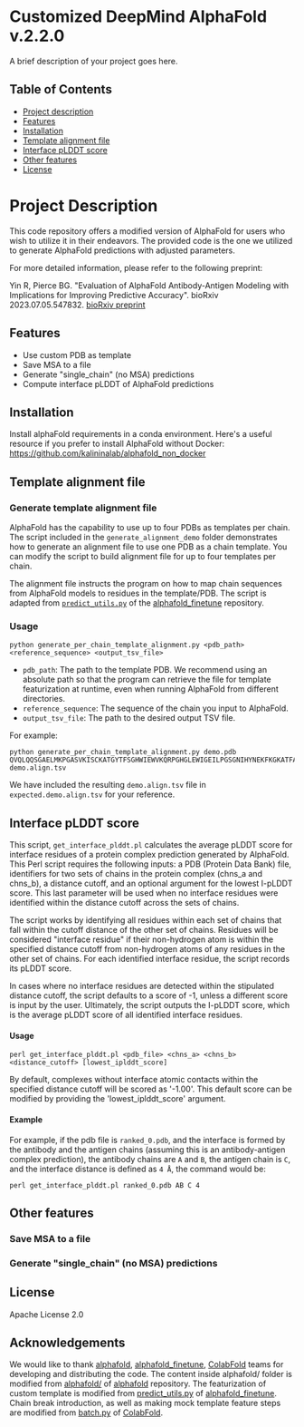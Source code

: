 # Customized DeepMind AlphaFold v.2.2.0 

A brief description of your project goes here.

## Table of Contents

- [Project description](#project-description)
- [Features](#features)
- [Installation](#installation)
- [Template alignment file](#template-alignment)
- [Interface pLDDT score](#iplddt)
- [Other features](#other-features)
- [License](#license)

# Project Description

This code repository offers a modified version of AlphaFold for users who wish to utilize it in their endeavors. The provided code is the one we utilized to generate AlphaFold predictions with adjusted parameters.

For more detailed information, please refer to the following preprint:

Yin R, Pierce BG. "Evaluation of AlphaFold Antibody-Antigen Modeling with Implications for Improving Predictive Accuracy". bioRxiv 2023.07.05.547832. [bioRxiv preprint](https://doi.org/10.1101/2023.07.05.547832)

## Features

- Use custom PDB as template
- Save MSA to a file
- Generate "single_chain" (no MSA) predictions
- Compute interface pLDDT of AlphaFold predictions

## Installation

Install alphaFold requirements in a conda environment. Here's a useful resource if you prefer to install AlphaFold without Docker: https://github.com/kalininalab/alphafold_non_docker


## Template alignment file

### Generate template alignment file

AlphaFold has the capability to use up to four PDBs as templates per chain. The script included in the `generate_alignment_demo` folder demonstrates how to generate an alignment file to use one PDB as a chain template. You can modify the script to build alignment file for up to four templates per chain.

The alignment file instructs the program on how to map chain sequences from AlphaFold models to residues in the template/PDB. The script is adapted from [`predict_utils.py`](https://github.com/phbradley/alphafold_finetune/blob/main/predict_utils.py) of the [alphafold_finetune](https://github.com/phbradley/alphafold_finetune) repository.

### Usage

```shell
python generate_per_chain_template_alignment.py <pdb_path> <reference_sequence> <output_tsv_file>
```

- `pdb_path`: The path to the template PDB. We recommend using an absolute path so that the program can retrieve the file for template featurization at runtime, even when running AlphaFold from different directories.
- `reference_sequence`: The sequence of the chain you input to AlphaFold.
- `output_tsv_file`: The path to the desired output TSV file.

For example:

```shell
python generate_per_chain_template_alignment.py demo.pdb QVQLQQSGAELMKPGASVKISCKATGYTFSGHWIEWVKQRPGHGLEWIGEILPGSGNIHYNEKFKGKATFAADTSSNTAYMQLSSLTSEDSAVYYCARLGTTAVERDWYFDVWGAGTTVTVSL demo.align.tsv
```

We have included the resulting `demo.align.tsv` file in `expected.demo.align.tsv` for your reference.


## Interface pLDDT score

This script, `get_interface_plddt.pl` calculates the average pLDDT score for interface residues of a protein complex prediction generated by AlphaFold. This Perl script requires the following inputs: a PDB (Protein Data Bank) file, identifiers for two sets of chains in the protein complex (chns_a and chns_b), a distance cutoff, and an optional argument for the lowest I-pLDDT score. This last parameter will be used when no interface residues were identified within the distance cutoff across the sets of chains. 

The script works by identifying all residues within each set of chains that fall within the cutoff distance of the other set of chains. Residues will be considered "interface residue" if their non-hydrogen atom is within the specified distance cutoff from non-hydrogen atoms of any residues in the other set of chains. For each identified interface residue, the script records its pLDDT score. 

In cases where no interface residues are detected within the stipulated distance cutoff, the script defaults to a score of -1, unless a different score is input by the user. Ultimately, the script outputs the I-pLDDT score, which is the average pLDDT score of all identified interface residues.

#### Usage

```
perl get_interface_plddt.pl <pdb_file> <chns_a> <chns_b> <distance_cutoff> [lowest_iplddt_score]
```

By default, complexes without interface atomic contacts within the specified distance cutoff will be scored as '-1.00'. This default score can be modified by providing the 'lowest_iplddt_score' argument.


#### Example

For example, if the pdb file is `ranked_0.pdb`, and the interface is formed by the antibody and the antigen chains (assuming this is an antibody-antigen complex prediction), the antibody chains are `A` and `B`, the antigen chain is `C`, and the interface distance is defined as `4 Å`, the command would be:

```
perl get_interface_plddt.pl ranked_0.pdb AB C 4
```

## Other features

### Save MSA to a file

### Generate "single_chain" (no MSA) predictions



## License
Apache License 2.0

## Acknowledgements

We would like to thank [alphafold](https://github.com/deepmind/alphafold/), [alphafold_finetune](https://github.com/phbradley/alphafold_finetune), [ColabFold](https://github.com/sokrypton/ColabFold) teams for developing and distributing the code. The content inside alphafold/ folder is modified from [alphafold/](https://github.com/deepmind/alphafold/releases/tag/v2.2.0) of [alphafold](https://github.com/deepmind/alphafold/) repository. The featurization of custom template is modified from [predict_utils.py](https://github.com/phbradley/alphafold_finetune/blob/main/predict_utils.py) of [alphafold_finetune](https://github.com/phbradley/alphafold_finetune). Chain break introduction, as well as making mock template feature steps are modified from [batch.py](https://github.com/sokrypton/ColabFold/blob/aa7284b56c7c6ce44e252787011a6fd8d2817f85/colabfold/batch.py) of [ColabFold](https://github.com/sokrypton/ColabFold).


